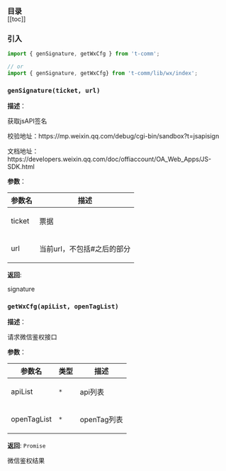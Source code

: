 <h3 style="margin-bottom: -1rem;">目录</h3>

[[toc]]

<h3>引入</h3>

```ts
import { genSignature, getWxCfg } from 't-comm';

// or
import { genSignature, getWxCfg} from 't-comm/lib/wx/index';
```


### `genSignature(ticket, url)` 


**描述**：<p>获取jsAPI签名</p>
<p>校验地址：https://mp.weixin.qq.com/debug/cgi-bin/sandbox?t=jsapisign</p>
<p>文档地址：https://developers.weixin.qq.com/doc/offiaccount/OA_Web_Apps/JS-SDK.html</p>

**参数**：


| 参数名 | 描述 |
| --- | --- |
| ticket | <p>票据</p> |
| url | <p>当前url，不包括#之后的部分</p> |

**返回**: <p>signature</p>

<a name="getWxCfg"></a>

### `getWxCfg(apiList, openTagList)` 


**描述**：<p>请求微信鉴权接口</p>

**参数**：


| 参数名 | 类型 | 描述 |
| --- | --- | --- |
| apiList | <code>\*</code> | <p>api列表</p> |
| openTagList | <code>\*</code> | <p>openTag列表</p> |

**返回**: <code>Promise</code><br>

<p>微信鉴权结果</p>

